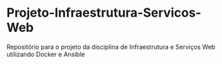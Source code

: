 # Projeto-Infraestrutura-Servicos-Web
Repositório para o projeto da disciplina de Infraestrutura e Serviços Web utilizando Docker e Ansible

